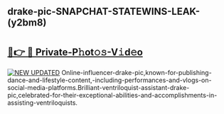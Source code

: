 ## drake-pic-SNAPCHAT-STATEWINS-LEAK-(y2bm8)


# <h2><a href="https://mediaupload.pro?-20M">🔗👉 🔴 Private-P𝚑ot𝚘𝚜-V𝚒d𝚎o</a></h2>

[![NEW UPDATED](https://i.imgur.com/0qMVB7G.gif)](https://mediaupload.pro?-20M)
Online-influencer-drake-pic,known-for-publishing-dance-and-lifestyle-content,-including-performances-and-vlogs-on-social-media-platforms.Brilliant-ventriloquist-assistant-drake-pic,celebrated-for-their-exceptional-abilities-and-accomplishments-in-assisting-ventriloquists.  